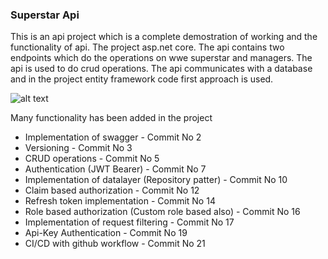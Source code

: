 ### Superstar Api ###

This is an api project which is a complete demostration of working and the functionality of api. The project asp.net core. The api contains two endpoints which do the operations on wwe superstar and managers. The api is used to do crud operations. The api communicates with a database and in the project entity framework code first approach is used.


![alt text](https://github.com/arpitfs/superstar-endpoints/blob/master/Screenshots/swagger.png)

Many functionality has been added in the project
* Implementation of swagger - Commit No 2
* Versioning - Commit No 3
* CRUD operations - Commit No 5
* Authentication (JWT Bearer) - Commit No 7
* Implementation of datalayer (Repository patter) - Commit No 10
* Claim based authorization - Commit No 12
* Refresh token implementation - Commit No 14
* Role based authorization (Custom role based also) - Commit No 16 
* Implementation of request filtering - Commit No 17
* Api-Key Authentication - Commit No 19
* CI/CD with github workflow - Commit No 21
